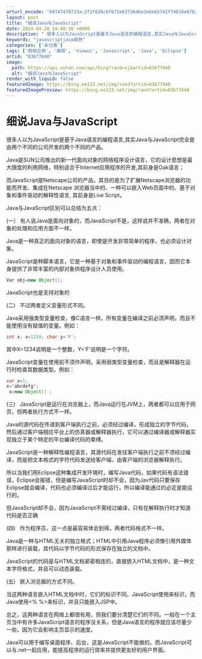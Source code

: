 ```yaml
---
arturl_encode: "68747470733a:2f2f626c6f672e6373646e2e6e65742f74616e676261696c65:2f61727469636c652f64657461696c732f3833363737383430"
layout: post
title: "细说Java与JavaScript"
date: 2024-04-20 14:48:30 +0800
description: " 很多人以为JavaScript是基于Java语言的编程语言,其实Java与JavaScript完全"
keywords: "javascriptjava成熟"
categories: ['未分类']
tags: ['网络应用', '编程', 'Viewui', 'Javascript', 'Java', 'Eclipse']
artid: "83677840"
image:
  path: https://api.vvhan.com/api/bing?rand=sj&artid=83677840
  alt: "细说Java与JavaScript"
render_with_liquid: false
featuredImage: https://bing.ee123.net/img/rand?artid=83677840
featuredImagePreview: https://bing.ee123.net/img/rand?artid=83677840
---
```


# 细说Java与JavaScript

很多人以为JavaScript是基于Java语言的编程语言,其实Java与JavaScript完全是由两个不同的公司开发的两个不同的产品。

Java是SUN公司推出的新一代面向对象的网络程序设计语言，它的设计思想是最大限度的利用网络，特别适合于Internet应用程序的开发,其前身是Oak语言；

而JavaScript是Netscape公司的产品，其目的是为了扩展Netscape浏览器的功能而开发、集成在Netscape 浏览器当中的、一种可以嵌入Web页面中的、基于对象和事件驱动的解释性语言, 其前身是Live Script。

Java与JavaScript区别可以总结为五点：

(一） 有人说Java是面向对象的，而JavaScript不是，这样说并不准确，两者在对象的处理和应用方面不一样。

Java是一种真正的面向对象的语言，即使是开发非常简单的程序，也必须设计对象。
  
  
JavaScript是种脚本语言，它是一种基于对象和事件驱动的编程语言，因而它本身提供了非常丰富的内部对象供程序设计人员使用。

```java
Var obj=new Object();
```



JavaScript也是支持对象的

(二)   不过两者定义变量形式不同。

Java采用强类型变量检查，像C语言一样。所有变量在编译之前必须声明，而且不能使用没有赋值的变量。例如：

```java
int x; x=1234; char y='F'; 
```



其中X=1234说明是一个整数，Y='F'说明是一个字符。
  
  
JavaScript变量在使用前不须作声明，采用弱类型变量检查，而且是解释器在运行时检查其数据类型。例如：

```java
var x=1; 
x='abcdefg';
 x=new Object() ;
```



(三)   JavaScript是运行在浏览器上，而Java运行在JVM上，两者都可以应用于网页，但两者执行方式不一样。

Java的源代码在传递到客户端执行之前，必须经过编译，形成独立的字节代码，然后通过客户端相应平台上的仿真器或解释器执行，它可以通过编译器或解释器实现独立于某个特定的平台编译代码的束缚。
  
  
JavaScript是一种解释性编程语言，其源代码在发往客户端执行之前不须经过编译，而是把文本格式的字符代码发送给客户端，由客户端的浏览器解释执行。

所以当我们用Eclipse这种集成开发环境时，编写Java代码，如果代码有语法错误，Eclipse会报错，但是编写JavaScript时却不会，因为Jav代码只要保存Eclipse就会编译，代码也必须编译过后才能运行，所以编译能通过的必定是能运行的。

但JavaScript却不会，因为JavaScript不需经过编译，只有在解释执行时才知道代码是否正确

(四)   作为程序员，这一点是最容易体会到得，两者代码格式不一样。

Java是一种与HTML无关的独立格式；HTML中引用Java程序必须像引用外媒体那样进行装载，其代码以字节代码的形式保存在独立的文档中。
  
  
JavaScript的代码是与HTML文档紧密相连的，直接嵌入HTML文档中，是一种文本字符格式，并且可以动态装载。

(五)   嵌入浏览器的方式不同。

当这两种语言嵌入HTML文档中时，它们的标识不同。JavaScript使用<javascript></javascript>来标识，而Java使用<% %>来标识，并且只能嵌入JSP中。

总之，这两种语言在网络上都很有用，但我们要分清楚它们的不同。一般在一个主页当中有许多JavaScript语言的程序没关系，但是Java语言的程序就应该尽量少一些。因为它会影响主页显示的速度。

Java可以用于编写桌面程序、后台，这是JavaScript不能做的。而JavaScript可以与.net一起应用，能提高程序的运行效率并提供更友好的用户界面。